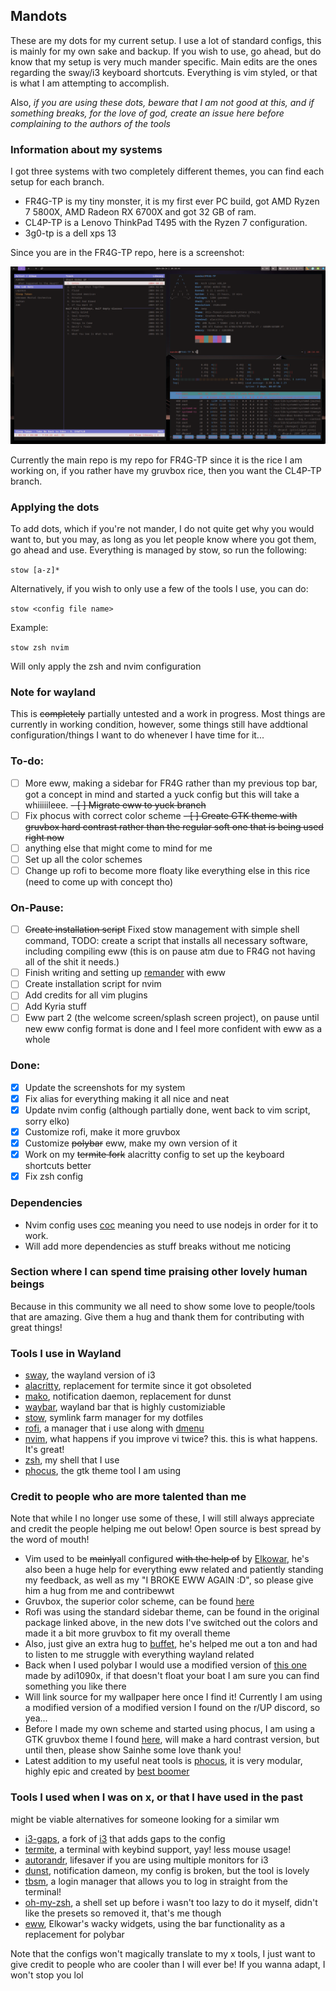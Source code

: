 ## Mandots

These are my dots for my current setup. I use a lot of standard configs, this is mainly for my own sake and backup. If you wish to use, go ahead, but do know that my setup is very much mander specific. Main edits are the ones regarding the sway/i3 keyboard shortcuts. Everything is vim styled, or that is what I am attempting to accomplish.

Also, *if you are using these dots, beware that I am not good at this, and if something breaks, for the love of god, create an issue here before complaining to the authors of the tools*

### Information about my systems
I got three systems with two completely different themes, you can find each setup for each branch.

- FR4G-TP is my tiny monster, it is my first ever PC build, got AMD Ryzen 7 5800X, AMD Radeon RX 6700X and got 32 GB of ram.
- CL4P-TP is a Lenovo ThinkPad T495 with the Ryzen 7 configuration.
- 3g0-tp is a dell xps 13

Since you are in the FR4G-TP repo, here is a screenshot:

![image](./example/image.png)

Currently the main repo is my repo for FR4G-TP since it is the rice I am working on, if you rather have my gruvbox rice, then you want the CL4P-TP branch. 

### Applying the dots 
To add dots, which if you're not mander, I do not quite get why you would want to, but you may, as long as you let people know where you got them, go ahead and use. Everything is managed by stow, so run the following:

``stow [a-z]*``

Alternatively, if you wish to only use a few of the tools I use, you can do:

``stow <config file name>``

Example:

``stow zsh nvim``

Will only apply the zsh and nvim configuration

### Note for wayland
This is ~~completely~~ partially untested and a work in progress. Most things are currently in working condition, however, some things still have addtional configuration/things I want to do whenever I have time for it...

### To-do:
- [ ] More eww, making a sidebar for FR4G rather than my previous top bar, got a concept in mind and started a yuck config but this will take a whiiiiileee.
~~- [ ] Migrate eww to yuck branch~~
- [ ] Fix phocus with correct color scheme
~~- [ ] Create GTK theme with gruvbox hard contrast rather than the regular soft one that is being used right now~~
- [ ] anything else that might come to mind for me 
- [ ] Set up all the color schemes
- [ ] Change up rofi to become more floaty like everything else in this rice (need to come up with concept tho)

### On-Pause:
- [ ] ~~Create installation script~~ Fixed stow management with simple shell command, TODO: create a script that installs all necessary software, including compiling eww (this is on pause atm due to FR4G not having all of the shit it needs.)
- [ ] Finish writing and setting up [remander](https://github.com/manderio/remande.rs) with eww
- [ ] Create installation script for nvim
- [ ] Add credits for all vim plugins
- [ ] Add Kyria stuff
- [ ] Eww part 2 (the welcome screen/splash screen project), on pause until new eww config format is done and I feel more confident with eww as a whole

### Done:
- [x] Update the screenshots for my system
- [x] Fix alias for everything making it all nice and neat
- [x] Update nvim config (although partially done, went back to vim script, sorry elko)
- [x] Customize rofi, make it more gruvbox
- [x] Customize ~~polybar~~ eww, make my own version of it
- [x] Work on my ~~termite fork~~ alacritty config to set up the keyboard shortcuts better
- [x] Fix zsh config

### Dependencies
- Nvim config uses [coc](https://github.com/neoclide/coc.nvim) meaning you need to use nodejs in order for it to work. 
- Will add more dependencies as stuff breaks without me noticing


### Section where I can spend time praising other lovely human beings
Because in this community we all need to show some love to people/tools that are amazing. Give them a hug and thank them for contributing with great things!

### Tools I use in Wayland
- [sway](https://swaywm.org/), the wayland version of i3
- [alacritty](https://github.com/alacritty/alacritty), replacement for termite since it got obsoleted
- [mako](https://github.com/emersion/mako), notification daemon, replacement for dunst
- [waybar](https://github.com/Alexays/Waybar), wayland bar that is highly customiziable
- [stow](https://www.gnu.org/software/stow/), symlink farm manager for my dotfiles
- [rofi](https://github.com/davatorium/rofi), a manager that i use along with [dmenu](https://tools.suckless.org/dmenu/)
- [nvim](https://github.com/neovim/neovim), what happens if you improve vi twice? this. this is what happens. It's great!
- [zsh](https://www.zsh.org/), my shell that I use
- [phocus](https://github.com/phocus/gtk/), the gtk theme tool I am using

### Credit to people who are more talented than me
Note that while I no longer use some of these, I will still always appreciate and credit the people helping me out below! Open source is best spread by the word of mouth!
- Vim used to be ~~mainly~~all configured ~~with the help of~~ by [Elkowar](https://github.com/elkowar), he's also been a huge help for everything eww related and patiently standing my feedback, as well as my "I BROKE EWW AGAIN :D", so please give him a hug from me and contribewwt
- Gruvbox, the superior color scheme, can be found [here](https://github.com/morhetz/gruvbox)
- Rofi was using the standard sidebar theme, can be found in the original package linked above, in the new dots I've switched out the colors and made it a bit more gruvbox to fit my overall theme
- Also, just give an extra hug to [buffet](https://github.com/buffet), he's helped me out a ton and had to listen to me struggle with everything wayland related
- Back when I used polybar I would use a modified version of [this one](https://github.com/adi1090x/polybar-themes#forest) made by adi1090x, if that doesn't float your boat I am sure you can find something you like there
- Will link source for my wallpaper here once I find it! Currently I am using a modified version of a modified version I found on the r/UP discord, so yea...
- Before I made my own scheme and started using phocus, I am using a GTK gruvbox theme I found [here](https://github.com/sainnhe/gruvbox-material-gtk), will make a hard contrast version, but until then, please show Sainhe some love thank you!
- Latest addition to my useful neat tools is [phocus](https://github.com/phocus), it is very modular, highly epic and created by [best boomer](https://github.com/phisch)


### Tools I used when I was on x, or that I have used in the past
might be viable alternatives for someone looking for a similar wm
- [i3-gaps](https://github.com/Airblader/i3), a fork of [i3](https://i3wm.org/) that adds gaps to the config
- [termite](https://github.com/thestinger/termite), a terminal with keybind support, yay! less mouse usage!
- [autorandr](https://github.com/phillipberndt/autorandr), lifesaver if you are using multiple monitors for i3
- [dunst](https://github.com/dunst-project/dunst), notification dameon, my config is broken, but the tool is lovely
- [tbsm](https://github.com/loh-tar/tbsm), a login manager that allows you to log in straight from the terminal! 
- [oh-my-zsh](https://github.com/ohmyzsh/ohmyzsh), a shell set up before i wasn't too lazy to do it myself, didn't like the presets so removed it, that's me though
- [eww](https://github.com/elkowar/eww), Elkowar's wacky widgets, using the bar functionality as a replacement for polybar

Note that the configs won't magically translate to my x tools, I just want to give credit to people who are cooler than I will ever be! If you wanna adapt, I won't stop you lol
